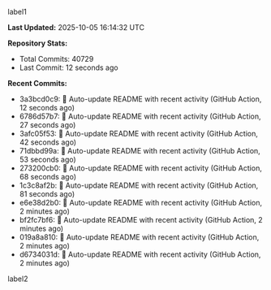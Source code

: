 
label1 
<!-- ACTIVITY_START -->
**Last Updated:** 2025-10-05 16:14:32 UTC

**Repository Stats:**
- Total Commits: 40729
- Last Commit: 12 seconds ago

**Recent Commits:**
- 3a3bcd0c9: 🤖 Auto-update README with recent activity (GitHub Action, 12 seconds ago)
- 6786d57b7: 🤖 Auto-update README with recent activity (GitHub Action, 27 seconds ago)
- 3afc05f53: 🤖 Auto-update README with recent activity (GitHub Action, 42 seconds ago)
- 71dbbd99a: 🤖 Auto-update README with recent activity (GitHub Action, 53 seconds ago)
- 273200cb0: 🤖 Auto-update README with recent activity (GitHub Action, 68 seconds ago)
- 1c3c8af2b: 🤖 Auto-update README with recent activity (GitHub Action, 81 seconds ago)
- e6e38d2b0: 🤖 Auto-update README with recent activity (GitHub Action, 2 minutes ago)
- bf2fc7bf6: 🤖 Auto-update README with recent activity (GitHub Action, 2 minutes ago)
- 019a8a810: 🤖 Auto-update README with recent activity (GitHub Action, 2 minutes ago)
- d6734031d: 🤖 Auto-update README with recent activity (GitHub Action, 2 minutes ago)
<!-- ACTIVITY_END -->

label2
